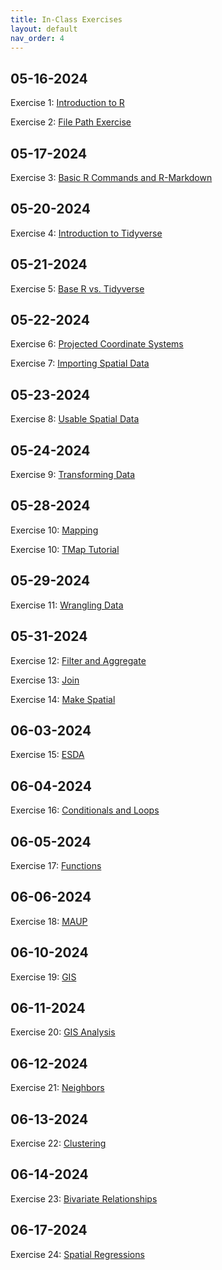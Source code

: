 ```yaml
---
title: In-Class Exercises
layout: default
nav_order: 4
---
```


## 05-16-2024 
Exercise 1: [Introduction to R](https://drive.google.com/uc?export=download&id=1GjeoonhuNvZYXVWio2TYcdt0IZ5qcpWA)

Exercise 2: [File Path Exercise](https://drive.google.com/drive/folders/1EWn_85G6PnZg_hl0hMdBrZttb4BIp2ly?usp=drive_link)

## 05-17-2024
Exercise 3: [Basic R Commands and R-Markdown](https://jucardwell.github.io/geog215/other_pages/inclass_day3.html)

## 05-20-2024
Exercise 4: [Introduction to Tidyverse](https://drive.google.com/drive/folders/18vvBdYrsJpI_RrnuEtbBOp_r2etSymzH?usp=sharing)

## 05-21-2024
Exercise 5: [Base R vs. Tidyverse](https://drive.google.com/drive/folders/199XSYmw6keefgSizwCmkPSqOpfdn95dS?usp=sharing)

## 05-22-2024
Exercise 6: [Projected Coordinate Systems](https://drive.google.com/uc?export=download&id=1NJh26l5Ni7h4uUa4LUArHpgWQWh9tUNj)

Exercise 7: [Importing Spatial Data](https://drive.google.com/drive/folders/1uZ2GuZrX0xn7nxFaAfA1ykUe8EcySRjs?usp=sharing)

## 05-23-2024
Exercise 8: [Usable Spatial Data](https://drive.google.com/uc?export=download&id=1uLFeZQOlLRYC7uAUy0sGXoLM3idQEblX)

## 05-24-2024
Exercise 9: [Transforming Data](https://drive.google.com/drive/folders/1W7KwLrLtILz2OX7jpN9pPHBWC6YbYpHW?usp=sharing)

## 05-28-2024
Exercise 10: [Mapping](https://drive.google.com/drive/folders/1XNelyMYFxPO9OKQVF862BVGD3rCfP1W4?usp=sharing)

Exercise 10: [TMap Tutorial](https://cran.r-project.org/web/packages/tmap/vignettes/tmap-getstarted.html)

## 05-29-2024
Exercise 11: [Wrangling Data](https://drive.google.com/drive/folders/1uwUmIsK7f8GYW9uXQCHw1IjuD90I5a8B?usp=sharing)

## 05-31-2024
Exercise 12: [Filter and Aggregate](https://drive.google.com/uc?export=download&id=1cXtyCPxyr2mjpgfdVkc8PJbrWZ1p_xAk)

Exercise 13: [Join](https://drive.google.com/uc?export=download&id=1RjkNZgn0yHoJgCHHW587v6OpbZAe-iKW)

Exercise 14: [Make Spatial](https://drive.google.com/drive/folders/14V3ClG0aJvo1svZ6CpG7RsQsaMGPO80a?usp=sharing)

## 06-03-2024
Exercise 15: [ESDA](https://drive.google.com/drive/folders/1NsHOi4-i1zO5CjQzzjnZgxM7AcQpk4Z0?usp=sharing)

## 06-04-2024
Exercise 16: [Conditionals and Loops](https://drive.google.com/uc?export=download&id=1yN1FVX0fQ8tW3qx8Hr6wJqu9q-JD8MHg)

## 06-05-2024
Exercise 17: [Functions](https://drive.google.com/drive/folders/18FiwCNhrkU_vK70YRS7AL4GUyfFPG0ni?usp=drive_link)

## 06-06-2024
Exercise 18: [MAUP](https://drive.google.com/drive/folders/1y3yKBDihtcZ3PUFtadPfBqnW92WFRQRo?usp=drive_link)

## 06-10-2024
Exercise 19: [GIS](https://drive.google.com/drive/folders/1nIpetu8cbQtvRMXlatt-UF_ocLJ-Ucp7?usp=drive_link)

## 06-11-2024
Exercise 20: [GIS Analysis](https://docs.google.com/document/d/1yzbnmT2J4AKY10525pUmGdTsQMtu6KwW/edit?usp=drive_link&ouid=101338019870957132383&rtpof=true&sd=true)

## 06-12-2024
Exercise 21: [Neighbors](https://drive.google.com/drive/folders/1r-E_wZd6yOvJZ3aQJZBd1X4NOV7ETTSP?usp=drive_link)

## 06-13-2024
Exercise 22: [Clustering](https://drive.google.com/drive/folders/17GPXOc8HxVc2Qt2mLRmOO1KqYRkUFYbP?usp=sharing)

## 06-14-2024
Exercise 23: [Bivariate Relationships](https://drive.google.com/drive/folders/1kHWkNzBfsgebm_CXMn0BUIg6jwtRvbsL?usp=drive_link)

## 06-17-2024
Exercise 24: [Spatial Regressions](https://drive.google.com/drive/folders/1UrCzpmIG__N8auTltv5nxYlQ3dw_66po?usp=drive_link)

